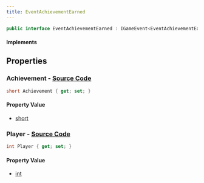 ```yaml
---
title: EventAchievementEarned
---
```


```csharp
public interface EventAchievementEarned : IGameEvent<EventAchievementEarned>
```

#### Implements

## Properties

### **Achievement** - [Source Code](https://github.com/swiftly-solution/swiftlys2/blob/main/managed/src/SwiftlyS2.Generated/GameEvents/Interfaces/EventAchievementEarned.cs#L30)

```csharp
short Achievement { get; set; }
```

#### Property Value

- [short](https://learn.microsoft.com/dotnet/api/system.int16)

### **Player** - [Source Code](https://github.com/swiftly-solution/swiftlys2/blob/main/managed/src/SwiftlyS2.Generated/GameEvents/Interfaces/EventAchievementEarned.cs#L23)

```csharp
int Player { get; set; }
```

#### Property Value

- [int](https://learn.microsoft.com/dotnet/api/system.int32)

